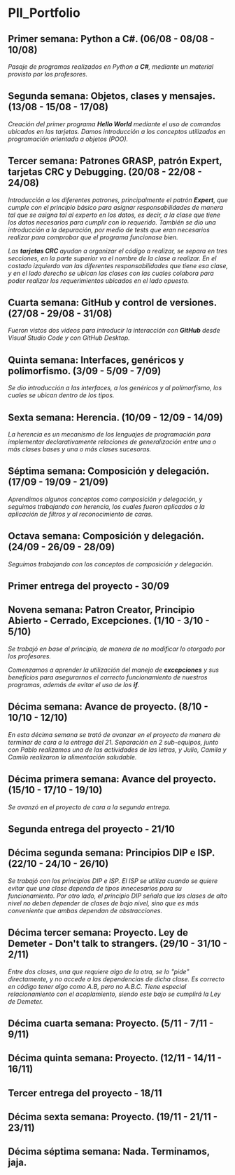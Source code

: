 # PII_Portfolio

## Primer semana: Python a C#. (06/08 - 08/08 - 10/08)

*Pasaje de programas realizados en Python a **C#**, mediante un material provisto por los profesores.* 

## Segunda semana: Objetos, clases y mensajes. (13/08 - 15/08 - 17/08)

*Creación del primer programa **Hello World** mediante el uso de comandos ubicados en las tarjetas. Damos introducción a los conceptos utilizados en programación orientada a objetos (POO).*

## Tercer semana: Patrones GRASP, patrón Expert, tarjetas CRC y Debugging. (20/08 - 22/08 - 24/08)

*Introducción a los diferentes patrones, principalmente el patrón **Expert**, que cumple con el principio básico para asignar responsabilidades de manera tal que se asigna tal al experto en los datos, es decir, a la clase que tiene los datos necesarios para cumplir con lo requerido. También se dio una introducción a la depuración, por medio de tests que eran necesarios realizar para comprobar que el programa funcionase bien.*

*Las **tarjetas CRC** ayudan a organizar el código a realizar, se separa en tres secciones, en la parte superior va el nombre de la clase a realizar. En el costado izquierdo van las diferentes responsabilidades que tiene esa clase, y en el lado derecho se ubican las clases con las cuales colabora para poder realizar los requerimientos ubicados en el lado opuesto.*

## Cuarta semana: GitHub y control de versiones. (27/08 - 29/08 - 31/08)

*Fueron vistos dos videos para introducir la interacción con **GitHub** desde Visual Studio Code y con GitHub Desktop.* 

## Quinta semana: Interfaces, genéricos y polimorfismo. (3/09 - 5/09 - 7/09)

*Se dio introducción a las interfaces, a los genéricos y al polimorfismo, los cuales se ubican dentro de los tipos.*

## Sexta semana: Herencia. (10/09 - 12/09 - 14/09)

*La herencia es un mecanismo de los lenguajes de programación para implementar declarativamente relaciones de generalización entre una o más clases bases y una o más clases sucesoras.*

## Séptima semana: Composición y delegación. (17/09 - 19/09 - 21/09)

*Aprendimos algunos conceptos como composición y delegación, y seguimos trabajando con herencia, los cuales fueron aplicados a la aplicación de filtros y al reconocimiento de caras.*

## Octava semana: Composición y delegación. (24/09 - 26/09 - 28/09)

*Seguimos trabajando con los conceptos de composición y delegación.*

## Primer entrega del proyecto - 30/09

## Novena semana: Patron Creator, Principio Abierto - Cerrado, Excepciones. (1/10 - 3/10 - 5/10)

*Se trabajó en base al principio, de manera de no modificar lo otorgado por los profesores.*

*Comenzamos a aprender la utilización del manejo de **excepciones** y sus beneficios para asegurarnos el correcto funcionamiento de nuestros programas, además de evitar el uso de los **if**.*

## Décima semana: Avance de proyecto. (8/10 - 10/10 - 12/10)

*En esta décima semana se trató de avanzar en el proyecto de manera de terminar de cara a la entrega del 21. Separación en 2 sub-equipos, junto con Pablo realizamos una de las actividades de las letras, y Julio, Camila y Camilo realizaron la alimentación saludable.*

## Décima primera semana: Avance del proyecto. (15/10 - 17/10 - 19/10)

*Se avanzó en el proyecto de cara a la segunda entrega.*

## Segunda entrega del proyecto - 21/10

## Décima segunda semana: Principios DIP e ISP. (22/10 - 24/10 - 26/10)

*Se trabajó con los principios DIP e ISP. El ISP se utiliza cuando se quiere evitar que una clase dependa de tipos innecesarios para su funcionamiento. Por otro lado, el principio DIP señala que las clases de alto nivel no deben depender de clases de bajo nivel, sino que es más conveniente que ambas dependan de abstracciones.*

## Décima tercer semana: Proyecto. Ley de Demeter - Don't talk to strangers. (29/10 - 31/10 - 2/11)

*Entre dos clases, una que requiere algo de la otra, se lo "pide" directamente, y no accede a las dependencias de dicha clase. Es correcto en código tener algo como A.B, pero no A.B.C. Tiene especial relacionamiento con el acoplamiento, siendo este bajo se cumplirá la Ley de Demeter.*

## Décima cuarta semana: Proyecto. (5/11 - 7/11 - 9/11)

## Décima quinta semana: Proyecto. (12/11 - 14/11 - 16/11)

## Tercer entrega del proyecto - 18/11

## Décima sexta semana: Proyecto. (19/11 - 21/11 - 23/11)

## Décima séptima semana: Nada. Terminamos, jaja. 
